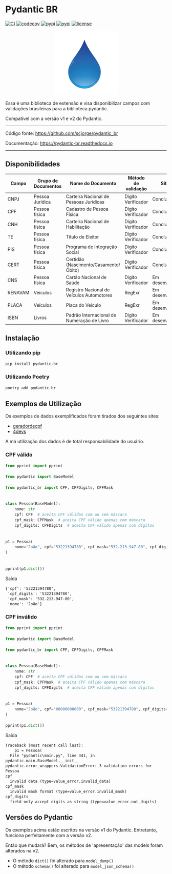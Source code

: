 
# Pydantic BR


[![CI](https://github.com/scjorge/pydantic_br/workflows/CI/badge.svg?event=push)](https://github.com/scjorge/pydantic_br/actions)
[![codecov](https://codecov.io/gh/scjorge/pydantic_br/branch/master/graph/badge.svg?token=1XVEXSBU69)](https://codecov.io/gh/scjorge/pydantic_br)
[![pypi](https://img.shields.io/pypi/v/pydantic-br)](https://pypi.org/project/pydantic-br/)
[![pypi](https://img.shields.io/pypi/pyversions/pydantic-br)](https://pypi.org/project/pydantic-br/)
[![license](https://img.shields.io/pypi/l/pydantic-br)](https://github.com/scjorge/pydantic_br/blob/master/LICENSE)


<p align="center">
    <img src="https://raw.githubusercontent.com/scjorge/pydantic_br/master/docs/assets/logo.png" width='200'/>
</p>


Essa é uma biblioteca de extensão e visa disponibilizar campos com validações brasileiras para a biblioteca pydantic.

Compatível com a versão v1 e v2 do Pydantic.


---

Código fonte: https://github.com/scjorge/pydantic_br

Documentação: https://pydantic-br.readthedocs.io

---

## Disponibilidades

| Campo | Grupo de Documentos | Nome do Documento | Método de validação | Situação
|---|---|---|---|---|
| CNPJ | Pessoa Jurídica | Carteira Nacional de Pessoas Jurídicas | Digito Verificador | Concluído
| CPF | Pessoa física | Cadastro de Pessoa Física | Digito Verificador | Concluído
| CNH | Pessoa física | Carteira Nacional de Habilitação | Digito Verificador | Concluído
| TE | Pessoa física  | Título de Eleitor | Digito Verificador | Concluído
| PIS | Pessoa física  | Programa de Integração Social | Digito Verificador | Concluído
| CERT | Pessoa física  | Certidão (Nascimento/Casamento/Óbito) | Digito Verificador | Concluído
| CNS | Pessoa física  | Cartão Nacional de Saúde | Digito Verificador | Em desenvolvimento
| RENAVAM | Veículos | Registro Nacional de Veículos Automotores | RegExr | Em desenvolvimento
| PLACA | Veículos | Placa do Veículo | RegExr | Em desenvolvimento
| ISBN | Livros | Padrão Internacional de Numeração de Livro | Digito Verificador | Em desenvolvimento



## Instalação

### Utilizando pip

```
pip install pydantic-br
```

### Utilizando Poetry

```
poetry add pydantic-br
```

## Exemplos de Utilização

Os exemplos de dados exemplificados foram tirados dos seguintes sites:

- [geradordecpf](https://www.geradordecpf.org/)
- [4devs](https://www.4devs.com.br/gerador_de_cnpj)

A má utilização dos dados é de total responsabilidade do usuário.

### CPF válido 
```python
from pprint import pprint

from pydantic import BaseModel

from pydantic_br import CPF, CPFDigits, CPFMask


class Pessoa(BaseModel):
    nome: str
    cpf: CPF  # aceita CPF válidos com ou sem máscara
    cpf_mask: CPFMask  # aceita CPF válido apenas com máscara
    cpf_digits: CPFDigits  # aceita CPF válido apenas com dígitos


p1 = Pessoa(
    nome="João", cpf="53221394780", cpf_mask="532.213.947-80", cpf_digits="53221394780"
)


pprint(p1.dict())
```

Saída

```
{'cpf': '53221394780',
 'cpf_digits': '53221394780',
 'cpf_mask': '532.213.947-80',
 'nome': 'João'}
```
### CPF inválido 

```python
from pprint import pprint

from pydantic import BaseModel

from pydantic_br import CPF, CPFDigits, CPFMask


class Pessoa(BaseModel):
    nome: str
    cpf: CPF  # aceita CPF válidos com ou sem máscara
    cpf_mask: CPFMask  # aceita CPF válido apenas com máscara
    cpf_digits: CPFDigits  # aceita CPF válido apenas com dígitos


p1 = Pessoa(
    nome="João", cpf="00000000000", cpf_mask="53221394780", cpf_digits="532.213.947-80"
)

pprint(p1.dict())
```

Saída

```
Traceback (most recent call last):
    p1 = Pessoa(
  File "pydantic\main.py", line 341, in pydantic.main.BaseModel.__init__
pydantic.error_wrappers.ValidationError: 3 validation errors for Pessoa
cpf
  invalid data (type=value_error.invalid_data)
cpf_mask
  invalid mask format (type=value_error.invalid_mask)
cpf_digits
  field only accept digits as string (type=value_error.not_digits)
```

## Versões do Pydantic 
Os exemplos acima estão escritos na versão v1 do Pydantic. Entretanto, funciona perfeitamente com a versão v2.

Então que mudará? Bem, os métodos de 'apresentação' das models foram alterados na v2. 

- O método `dict()` foi alterado para `model_dump()`
- O método `schema()` foi alterado para `model_json_schema()`

